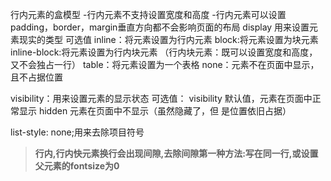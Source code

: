 行内元素的盒模型
-行内元素不支持设置宽度和高度
-行内元素可以设置padding，border，margin垂直方向都不会影响页面的布局
display 用来设置元素现实的类型
 可选值
 			inline：将元素设置为行内元素
 			block:将元素设置为块元素
 			inline-block:将元素设置为行内块元素
 				（行内块元素：既可以设置宽度和高度，又不会独占一行）
 			table：将元素设置为一个表格
 			none：元素不在页面中显示，且不占据位置
 			
 			
visibility：用来设置元素的显示状态
 可选值：
 			visibility 默认值，元素在页面中正常显示
 			hidden 元素在页面中不显示（虽然隐藏了，但					是位置依旧占据）
 			
list-style: none;用来去除项目符号

> **行内,行内快元素换行会出现间隙,去除间隙第一种方法:写在同一行,或设置父元素的fontsize为0**
